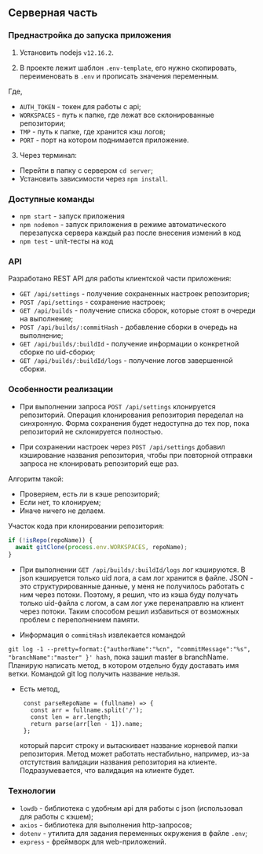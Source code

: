 ## Серверная часть

### Преднастройка до запуска приложения


1. Установить nodejs `v12.16.2`.

2. В проекте лежит шаблон `.env-template`, его нужно скопировать, переименовать
   в `.env` и прописать значения переменным.

Где,

- `AUTH_TOKEN` - токен для работы с api;
- `WORKSPACES` - путь к папке, где лежат все склонированные репозитории;
- `TMP` - путь к папке, где хранится кэш логов;
- `PORT` - порт на котором поднимается приложение.

3. Через терминал:

- Перейти в папку с сервером `cd server`;
- Установить зависимости через `npm install`.

### Доступные команды

- `npm start` - запуск приложения
- `npm nodemon` - запуск приложения в режиме автоматического перезапуска сервера
  каждый раз после внесения измений в код
- `npm test` - unit-тесты на код

### API

Разработано REST API для работы клиентской части приложения:

- `GET /api/settings` - получение сохраненных настроек репозитория;
- `POST /api/settings` - сохранение настроек;
- `GET /api/builds` - получение списка сборок, которые стоят в очереди на
  выполнение;
- `POST /api/builds/:commitHash` - добавление сборки в очередь на выполнение;
- `GET /api/builds/:buildId` - получение информации о конкретной сборке по
  uid-сборки;
- `GET /api/builds/:buildId/logs` - получение логов завершенной сборки.

### Особенности реализации

- При выполнении запроса `POST /api/settings` клонируется репозиторий. Операция
клонирования репозитория переделал на синхронную. Форма сохранения будет недоступна
до тех пор, пока репозиторий не склонируется полностью.

- При сохранении настроек через `POST /api/settings` добавил кэширование
  названия репозитория, чтобы при повторной отправки запроса не клонировать
  репозиторий еще раз.

Алгоритм такой:

- Проверяем, есть ли в кэше репозиторий;
- Если нет, то клонируем;
- Иначе ничего не делаем.

Участок кода при клонировании репозитория:

```javascript
if (!isRepo(repoName)) {
  await gitClone(process.env.WORKSPACES, repoName);
}
```

- При выполнении `GET /api/builds/:buildId/logs` лог кэшируются. В json
  кэшируется только uid лога, а сам лог хранится в файле. JSON - это
  структурированные данные, у меня не получилось работать с ним через потоки.
  Поэтому, я решил, что из кэша буду получать только uid-файла с логом, а сам
  лог уже перенаправлю на клиент через потоки. Таким способом решил избавиться
  от возможных проблем с переполнением памяти.

- Информация о `commitHash` извлекается командой

 `git log -1 --pretty=format:{"authorName":"%cn", "commitMessage":"%s", "branchName":"master" }' hash`,
  пока зашил master в branchName. Планирую написать метод, в котором отдельно
  буду доставать имя ветки. Командой git log получить название нельзя.

- Есть метод,
  
  ```
   const parseRepoName = (fullname) => {
     const arr = fullname.split('/');
     const len = arr.length;
     return parse(arr[len - 1]).name;
   };
  
  ```
  который парсит строку и вытаскивает название корневой папки репозитория. Метод
  может работать нестабильно, например, из-за отстутствия валидации названия
  репозитория на клиенте. Подразумевается, что валидация на клиенте будет.

### Технологии

- `lowdb` - библиотека с удобным api для работы с json (использовал для работы с
  кэшем);
- `axios` - библиотека для выполнения http-запросов;
- `dotenv` - утилита для задания переменных окружения в файле `.env`;
- `express` - фреймворк для web-приложений.